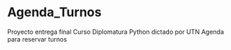 # Agenda_Turnos
Proyecto entrega final Curso Diplomatura Python dictado por UTN
Agenda para reservar turnos
